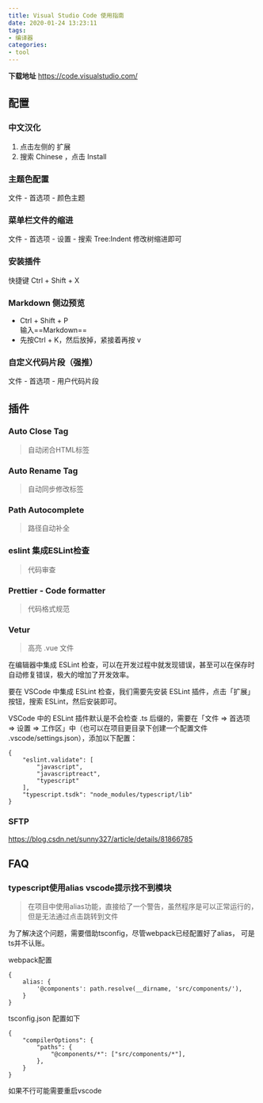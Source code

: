 ```yaml
---
title: Visual Studio Code 使用指南
date: 2020-01-24 13:23:11
tags:
- 编译器
categories:
- tool
---
```


**下载地址**
https://code.visualstudio.com/

## 配置

### 中文汉化

1. 点击左侧的 扩展
2. 搜索 Chinese ，点击 Install

### 主题色配置

文件 - 首选项 - 颜色主题

### 菜单栏文件的缩进

文件 - 首选项 - 设置 - 搜索 Tree:Indent 修改树缩进即可

### 安装插件

快捷键 Ctrl + Shift + X

### Markdown 侧边预览

- Ctrl + Shift + P  
输入==Markdown==
- 先按Ctrl + K，然后放掉，紧接着再按 v

### 自定义代码片段（强推）

文件 - 首选项 - 用户代码片段


## 插件

### Auto Close Tag
> 自动闭合HTML标签

### Auto Rename Tag
> 自动同步修改标签 

### Path Autocomplete
> 路径自动补全

### eslint 集成ESLint检查
> 代码审查

### Prettier - Code formatter
> 代码格式规范

### Vetur
> 高亮 .vue 文件

在编辑器中集成 ESLint
检查，可以在开发过程中就发现错误，甚至可以在保存时自动修复错误，极大的增加了开发效率。

要在 VSCode 中集成 ESLint 检查，我们需要先安装 ESLint 插件，点击「扩展」按钮，搜索 ESLint，然后安装即可。

VSCode 中的 ESLint 插件默认是不会检查 .ts 后缀的，需要在「文件 => 首选项 => 设置 => 工作区」中（也可以在项目更目录下创建一个配置文件 .vscode/settings.json），添加以下配置：
```
{
    "eslint.validate": [
        "javascript",
        "javascriptreact",
        "typescript"
    ],
    "typescript.tsdk": "node_modules/typescript/lib"
}
```

### SFTP

https://blog.csdn.net/sunny327/article/details/81866785


## FAQ

### typescript使用alias vscode提示找不到模块
> 在项目中使用alias功能，直接给了一个警告，虽然程序是可以正常运行的，但是无法通过点击跳转到文件

为了解决这个问题，需要借助tsconfig，尽管webpack已经配置好了alias， 可是ts并不认账。

webpack配置
```
{
    alias: {
        '@components': path.resolve(__dirname, 'src/components/'),
    }
}
```
tsconfig.json 配置如下
```
{
    "compilerOptions": {
        "paths": {
            "@components/*": ["src/components/*"],
        },
    }
}
```
如果不行可能需要重启vscode
